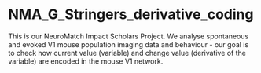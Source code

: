 # NMA_G_Stringers_derivative_coding
This is our NeuroMatch Impact Scholars Project. We analyse spontaneous and evoked V1 mouse population imaging data and behaviour - our goal is to check how current value (variable) and change value (derivative of the variable) are encoded in the mouse V1 network.
